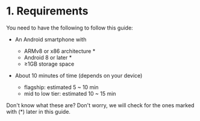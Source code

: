 # 1. Requirements

You need to have the following to follow this guide:

- An Android smartphone with
    - ARMv8 or x86 architecture *
    - Android 8 or later *
    - ≥1GB storage space

- About 10 minutes of time (depends on your device)
    - flagship: estimated 5 ~ 10 min
    - mid to low tier: estimated 10 ~ 15 min

Don't know what these are? Don't worry, we will check for the ones marked with (*) later in this guide.
